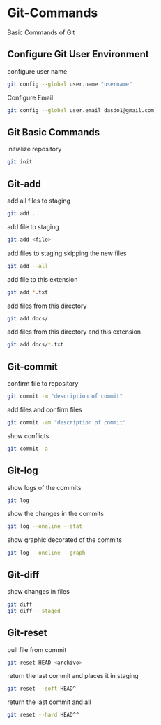 # Git-Commands
Basic Commands of Git

## Configure Git User Environment

configure user name 

```bash
git config --global user.name "username"
```

Configure Email

```bash
git config --global user.email dasdo1@gmail.com
```

## Git Basic Commands

initialize repository

```bash
git init
```
## Git-add

add all files to staging

```bash
git add .
```

add file to staging

```bash
git add <file>
```

add files to staging skipping the new files 

```bash
git add --all 
```

add file to this extension

```bash
git add *.txt
```

add files from this directory

```bash
git add docs/
```

add files from this directory and this extension

```bash
git add docs/*.txt
```

## Git-commit

confirm file to repository

```bash 
git commit -m "description of commit"
```

add files and confirm files

```bash
git commit -am "description of commit"
```
show conflicts

```bash
git commit -a 
```

## Git-log

show logs of the commits

```bash
git log
```

show the changes in the commits

```bash
git log --oneline --stat
```

show graphic decorated of the commits

```bash
git log --oneline --graph
```

## Git-diff 

show changes in files

```bash
git diff
git diff --staged
```

## Git-reset 

pull file from commit

```bash
git reset HEAD <archivo>
```
return the last commit and places it in staging

```bash
git reset --soft HEAD^
```

return the last commit and all 

```bash
git reset --hard HEAD^^
```

